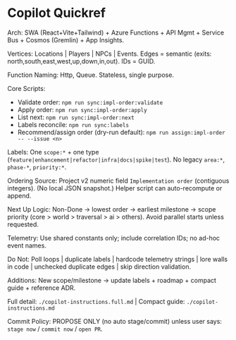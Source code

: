# Copilot Quickref

Arch: SWA (React+Vite+Tailwind) + Azure Functions + API Mgmt + Service Bus + Cosmos (Gremlin) + App Insights.

Vertices: Locations | Players | NPCs | Events. Edges = semantic (exits: north,south,east,west,up,down,in,out). IDs = GUID.

Function Naming: Http<VerbNoun>, Queue<ProcessThing>. Stateless, single purpose.

Core Scripts:

- Validate order: `npm run sync:impl-order:validate`
- Apply order: `npm run sync:impl-order:apply`
- List next: `npm run sync:impl-order:next`
- Labels reconcile: `npm run sync:labels`
 - Recommend/assign order (dry-run default): `npm run assign:impl-order -- --issue <n>`

Labels: One `scope:*` + one type (`feature|enhancement|refactor|infra|docs|spike|test`). No legacy `area:*`, `phase-*`, `priority:*`.

Ordering Source: Project v2 numeric field `Implementation order` (contiguous integers). (No local JSON snapshot.) Helper script can auto-recompute or append.

Next Up Logic: Non-Done → lowest order → earliest milestone → scope priority (core > world > traversal > ai > others). Avoid parallel starts unless requested.

Telemetry: Use shared constants only; include correlation IDs; no ad-hoc event names.

Do Not: Poll loops | duplicate labels | hardcode telemetry strings | lore walls in code | unchecked duplicate edges | skip direction validation.

Additions: New scope/milestone → update labels + roadmap + compact guide + reference ADR.

Full detail: `./copilot-instructions.full.md` | Compact guide: `./copilot-instructions.md`

Commit Policy: PROPOSE ONLY (no auto stage/commit) unless user says: `stage now` / `commit now` / `open PR`.
